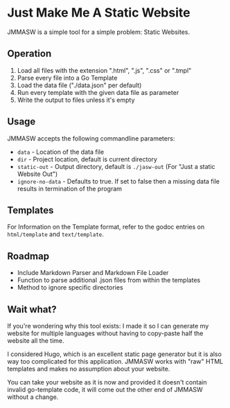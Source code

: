 # Just Make Me A Static Website

JMMASW is a simple tool for a simple problem: Static Websites.

## Operation

1. Load all files with the extension ".html", ".js", ".css" or ".tmpl"
2. Parse every file into a Go Template
3. Load the data file ("./data.json" per default)
4. Run every template with the given data file as parameter
5. Write the output to files unless it's empty

## Usage

JMMASW accepts the following commandline parameters:

* `data` - Location of the data file
* `dir` - Project location, default is current directory
* `static-out` - Output directory, default is `./jasw-out` (For "Just a static Website Out")
* `ignore-no-data` - Defaults to true. If set to false then a missing data file results in termination of the program

## Templates

For Information on the Template format, refer to the godoc entries on `html/template`
and `text/template`.

## Roadmap

* Include Markdown Parser and Markdown File Loader
* Function to parse additional .json files from within the templates
* Method to ignore specific directories

## Wait what?

If you're wondering why this tool exists: I made it so I can generate my website for
multiple languages without having to copy-paste half the website all the time.

I considered Hugo, which is an excellent static page generator but it is also way too
complicated for this application. JMMASW works with "raw" HTML templates and makes
no assumption about your website.

You can take your website as it is now and provided it doesn't contain invalid
go-template code, it will come out the other end of JMMASW without a change.
